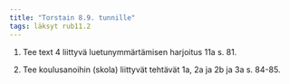 ```yaml
---
title: "Torstain 8.9. tunnille"
tags: läksyt rub11.2
---
```


1. Tee text 4 liittyvä luetunymmärtämisen harjoitus 11a s. 81. 

2. Tee koulusanoihin (skola) liittyvät tehtävät 1a, 2a ja 2b ja 3a s. 84-85.

